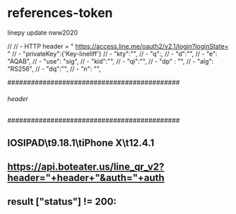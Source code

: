 # references-token
linepy update nww2020

//
// - HTTP header = " https://access.line.me/oauth2/v2.1/login?loginState= "
// - "privateKey":{'Key-lineliff'}
// - "kty":"",
// - "q":,
// - "d":"",
// - "e": "AQAB",
// - "use": "sig",
// - "kid":"",
// - "qi":"", 
// - "dp" : "",
// - "alg": "RS256",
// - "dq":"",
// -  "n": "",

############################################
######         header
############################################
 ## IOSIPAD\t9.18.1\tiPhone X\t12.4.1 ##
 ## https://api.boteater.us/line_qr_v2?header="+header+"&auth="+auth ##
 ##  result ["status"] != 200: ##
 
